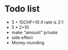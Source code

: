 # Todo list
- $5+10CHF=$10 if rate is 2:1
- $5*2=$10
- make "amount" private
- side effect
- Money rounding
